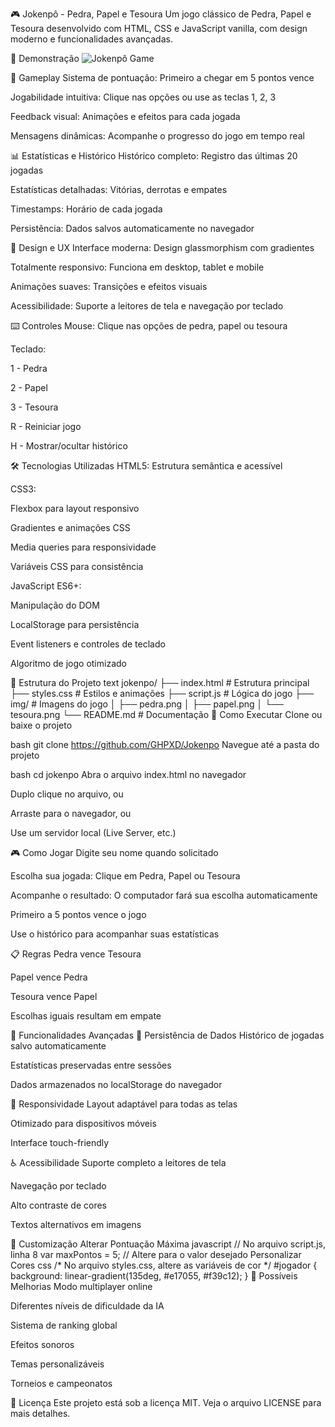 🎮 Jokenpô - Pedra, Papel e Tesoura
Um jogo clássico de Pedra, Papel e Tesoura desenvolvido com HTML, CSS e JavaScript vanilla, com design moderno e funcionalidades avançadas.

🚀 Demonstração
![Jokenpô Game](https://ghpxd.github.io/Jokenpo/)

🎯 Gameplay
Sistema de pontuação: Primeiro a chegar em 5 pontos vence

Jogabilidade intuitiva: Clique nas opções ou use as teclas 1, 2, 3

Feedback visual: Animações e efeitos para cada jogada

Mensagens dinâmicas: Acompanhe o progresso do jogo em tempo real

📊 Estatísticas e Histórico
Histórico completo: Registro das últimas 20 jogadas

Estatísticas detalhadas: Vitórias, derrotas e empates

Timestamps: Horário de cada jogada

Persistência: Dados salvos automaticamente no navegador

🎨 Design e UX
Interface moderna: Design glassmorphism com gradientes

Totalmente responsivo: Funciona em desktop, tablet e mobile

Animações suaves: Transições e efeitos visuais

Acessibilidade: Suporte a leitores de tela e navegação por teclado

⌨️ Controles
Mouse: Clique nas opções de pedra, papel ou tesoura

Teclado:

1 - Pedra

2 - Papel

3 - Tesoura

R - Reiniciar jogo

H - Mostrar/ocultar histórico

🛠️ Tecnologias Utilizadas
HTML5: Estrutura semântica e acessível

CSS3:

Flexbox para layout responsivo

Gradientes e animações CSS

Media queries para responsividade

Variáveis CSS para consistência

JavaScript ES6+:

Manipulação do DOM

LocalStorage para persistência

Event listeners e controles de teclado

Algoritmo de jogo otimizado

📁 Estrutura do Projeto
text
jokenpo/
├── index.html          # Estrutura principal
├── styles.css          # Estilos e animações
├── script.js           # Lógica do jogo
├── img/                # Imagens do jogo
│   ├── pedra.png
│   ├── papel.png
│   └── tesoura.png
└── README.md           # Documentação
🚀 Como Executar
Clone ou baixe o projeto

bash
git clone https://github.com/GHPXD/Jokenpo
Navegue até a pasta do projeto

bash
cd jokenpo
Abra o arquivo index.html no navegador

Duplo clique no arquivo, ou

Arraste para o navegador, ou

Use um servidor local (Live Server, etc.)

🎮 Como Jogar
Digite seu nome quando solicitado

Escolha sua jogada: Clique em Pedra, Papel ou Tesoura

Acompanhe o resultado: O computador fará sua escolha automaticamente

Primeiro a 5 pontos vence o jogo

Use o histórico para acompanhar suas estatísticas

📋 Regras
Pedra vence Tesoura

Papel vence Pedra

Tesoura vence Papel

Escolhas iguais resultam em empate

🌟 Funcionalidades Avançadas
💾 Persistência de Dados
Histórico de jogadas salvo automaticamente

Estatísticas preservadas entre sessões

Dados armazenados no localStorage do navegador

📱 Responsividade
Layout adaptável para todas as telas

Otimizado para dispositivos móveis

Interface touch-friendly

♿ Acessibilidade
Suporte completo a leitores de tela

Navegação por teclado

Alto contraste de cores

Textos alternativos em imagens

🎨 Customização
Alterar Pontuação Máxima
javascript
// No arquivo script.js, linha 8
var maxPontos = 5; // Altere para o valor desejado
Personalizar Cores
css
/* No arquivo styles.css, altere as variáveis de cor */
#jogador {
  background: linear-gradient(135deg, #e17055, #f39c12);
}
🔧 Possíveis Melhorias
 Modo multiplayer online

 Diferentes níveis de dificuldade da IA

 Sistema de ranking global

 Efeitos sonoros

 Temas personalizáveis

 Torneios e campeonatos

📄 Licença
Este projeto está sob a licença MIT. Veja o arquivo LICENSE para mais detalhes.